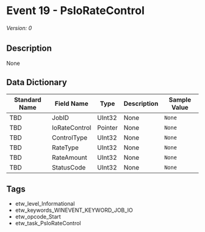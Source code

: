 # Event 19 - PsIoRateControl
###### Version: 0

## Description
None

## Data Dictionary
|Standard Name|Field Name|Type|Description|Sample Value|
|---|---|---|---|---|
|TBD|JobID|UInt32|None|`None`|
|TBD|IoRateControl|Pointer|None|`None`|
|TBD|ControlType|UInt32|None|`None`|
|TBD|RateType|UInt32|None|`None`|
|TBD|RateAmount|UInt32|None|`None`|
|TBD|StatusCode|UInt32|None|`None`|

## Tags
* etw_level_Informational
* etw_keywords_WINEVENT_KEYWORD_JOB_IO
* etw_opcode_Start
* etw_task_PsIoRateControl
